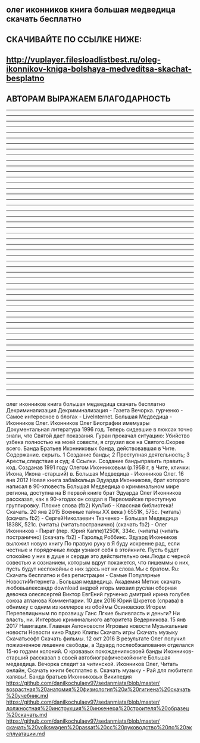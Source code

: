 олег иконников книга большая медведица скачать бесплатно
--------------------------------------------------
СКАЧИВАЙТЕ ПО ССЫЛКЕ НИЖЕ:
--------------------------------------------------
http://vuplayer.filesloadlistbest.ru/oleg-ikonnikov-kniga-bolshaya-medveditsa-skachat-besplatno
--------------------------------------------------
АВТОРАМ ВЫРАЖАЕМ БЛАГОДАРНОСТЬ
--------------------------------------------------
--------------------------------------------------
--------------------------------------------------
--------------------------------------------------
--------------------------------------------------
--------------------------------------------------
--------------------------------------------------
--------------------------------------------------
--------------------------------------------------
--------------------------------------------------
--------------------------------------------------
--------------------------------------------------
--------------------------------------------------
--------------------------------------------------
--------------------------------------------------
--------------------------------------------------
--------------------------------------------------
--------------------------------------------------
--------------------------------------------------
--------------------------------------------------
--------------------------------------------------
--------------------------------------------------
--------------------------------------------------
--------------------------------------------------
--------------------------------------------------
--------------------------------------------------
--------------------------------------------------
--------------------------------------------------
--------------------------------------------------
--------------------------------------------------
--------------------------------------------------
--------------------------------------------------
--------------------------------------------------
--------------------------------------------------
--------------------------------------------------
--------------------------------------------------
--------------------------------------------------
--------------------------------------------------
--------------------------------------------------
--------------------------------------------------
--------------------------------------------------
--------------------------------------------------
--------------------------------------------------
--------------------------------------------------
--------------------------------------------------
--------------------------------------------------
--------------------------------------------------
--------------------------------------------------
--------------------------------------------------
--------------------------------------------------
--------------------------------------------------
--------------------------------------------------
--------------------------------------------------
олег иконников книга большая медведица скачать бесплатно Декриминализация Декриминализация  - Газета Вечорка. гурченко - Самое интересное в блогах - LiveInternet. Большая Медведица - Иконников Олег. Иконников Олег Биографии имемуары Документальная литература 1996 год. Теперь сидевшие в люксах точно знали, что Святой дает показания. Гуран прокачал ситуацию: Убийство узбека полностью на моей совести, я сгрузил все на Святого.Скорее всего. Банда Братьев Иконниковых  банда, действовавшая в Чите. Содержание. скрыть. 1 Создание банды; 2 Преступная деятельность; 3 Аресты,следствие и суд; 4 Ссылки. Создание бандыправить  править код. Созданав 1991 году Олегом Иконниковым (р.1958 г, в Чите, клички: Икона, Икона -старший) в. Большая Медведица - Иконников Олег. 16 янв 2012  Новая книга забайкальца Эдуарда Иконникова, брат которого написал в 90-хповесть Большая Медведица о криминальном мире региона, доступна на В первой книге брат Эдуарда  Олег Иконников  рассказал, как в 90-хгодах он создал в Первомайске преступную группировку. Плохие слова (fb2)  КулЛиб - Классная библиотека! Скачать. 20 янв 2015  Военные тайны ХХ века ) 6551K, 575с. (читать) (скачать fb2) - СергейНиколаевич Ткаченко - Большая Медведица 1838K, 521с. (читать) (читатьпостранично) (скачать fb2) - Олег Иконников - Пират (пер. Юрий Каппе)1250K, 334с. (читать) (читать постранично) (скачать fb2) - Гарольд Роббинс. Эдуард Иконников выложил новую книгу По правую руку в
Я буду искренне рад, если честные и порядочные люди узнают себя в этойкниге. Пусть будет спокойно у них в душе и сердце  это действительно они.Люди с черной совестью и сознанием, которым вдруг покажется, что пишеммы о них, пусть будут неспокойны  о них здесь нет ни слова.Мы с братом. Ru: Скачать бесплатно и без регистрации - Самые Популярные НовостиИнтернета . Большая медведица. Академия  Метки: скачать любовьалександр download андрей игорь михаил руслан сборная девочка олесясергей Виктор ЕвгЕний гурченко дмитрий ирина голубев союза атланова Комментарии. 10 дек 2016  Юрий Шкретов (справа) в обнимку с одним из киллеров из обоймы Осиновских Игорем Перепелицыным по прозвищу Ганс  Лгкие быливласть и деньги?  Ни власть, ни. Интервью криминального авторитета Ведерникова. 15 янв 2017  Навигация. Главная  Автоновости  Игровые новости  Музыкальные новости Новости кино  Радио  Клипы  Скачать игры  Скачать музыку  Скачатьсофт  Скачать фильмы. 12 окт 2016  В результате Олег получил пожизненное лишение свободы, а Эдуард послеобжалования отделался 15-ю годами колоний. О кровавых похожденияхсвоей банды Иконников-старший рассказал в своей автобиографическойкниге Большая медведица. Вечорка следит за читинской. Иконников Олег, Читать онлайн, Cкачать книги бесплатно в. Скачать музыку   - Рай для любителя халявы!. Банда братьев Иконниковых  Википедия
https://github.com/danilkochulaev97/sedanmiata/blob/master/возрастная%20анатомия%20физиология%20и%20гигиена%20скачать%20учебник.md
https://github.com/danilkochulaev97/sedanmiata/blob/master/должностная%20инструкция%20инженера%20строителя%20образец%20скачать.md
https://github.com/danilkochulaev97/sedanmiata/blob/master/скачать%20volkswagen%20passat%20cc%20руководство%20по%20эксплуатации.md